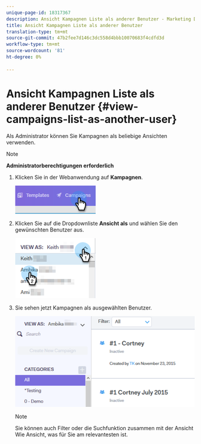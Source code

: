 ```yaml
---
unique-page-id: 18317367
description: Ansicht Kampagnen Liste als anderer Benutzer - Marketing Docs - Produktdokumentation
title: Ansicht Kampagnen Liste als anderer Benutzer
translation-type: tm+mt
source-git-commit: 47b2fee7d146c3dc558d4bbb10070683f4cdfd3d
workflow-type: tm+mt
source-wordcount: '81'
ht-degree: 0%

---
```



# Ansicht Kampagnen Liste als anderer Benutzer {#view-campaigns-list-as-another-user}

Als Administrator können Sie Kampagnen als beliebige Ansichten verwenden.

>[!NOTE]
>
>**Administratorberechtigungen erforderlich**

1. Klicken Sie in der Webanwendung auf **Kampagnen**.

   ![](assets/one-5.png)

1. Klicken Sie auf die Dropdownliste **Ansicht als** und wählen Sie den gewünschten Benutzer aus.

   ![](assets/two-4.png)

1. Sie sehen jetzt Kampagnen als ausgewählten Benutzer.

   ![](assets/three-4.png)

   >[!NOTE]
   >
   >Sie können auch Filter oder die Suchfunktion zusammen mit der Ansicht Wie Ansicht, was für Sie am relevantesten ist.

